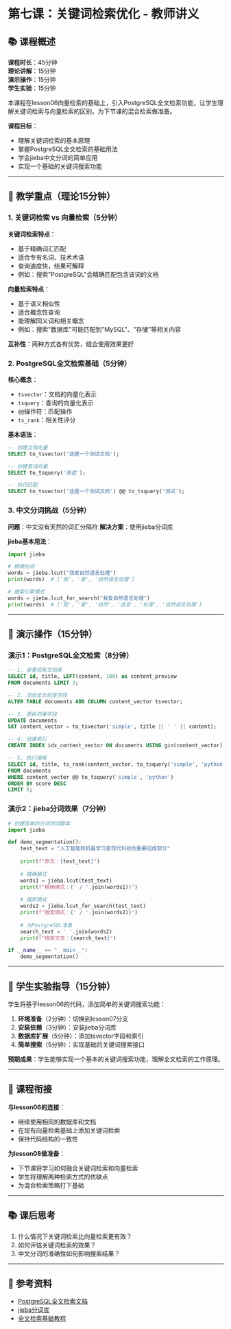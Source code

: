 # 第七课：关键词检索优化 - 教师讲义

## 📚 课程概述

**课程时长**：45分钟  
**理论讲解**：15分钟  
**演示操作**：15分钟  
**学生实验**：15分钟  

本课程在lesson06向量检索的基础上，引入PostgreSQL全文检索功能，让学生理解关键词检索与向量检索的区别，为下节课的混合检索做准备。

**课程目标**：
- 理解关键词检索的基本原理
- 掌握PostgreSQL全文检索的基础用法
- 学会jieba中文分词的简单应用
- 实现一个基础的关键词搜索功能

---

## 🎯 教学重点（理论15分钟）

### 1. 关键词检索 vs 向量检索（5分钟）

**关键词检索特点**：
- 基于精确词汇匹配
- 适合专有名词、技术术语
- 查询速度快，结果可解释
- 例如：搜索"PostgreSQL"会精确匹配包含该词的文档

**向量检索特点**：
- 基于语义相似性
- 适合概念性查询
- 能理解同义词和相关概念
- 例如：搜索"数据库"可能匹配到"MySQL"、"存储"等相关内容

**互补性**：两种方式各有优势，结合使用效果更好

### 2. PostgreSQL全文检索基础（5分钟）

**核心概念**：
- `tsvector`：文档的向量化表示
- `tsquery`：查询的向量化表示
- `@@`操作符：匹配操作
- `ts_rank`：相关性评分

**基本语法**：
```sql
-- 创建文档向量
SELECT to_tsvector('这是一个测试文档');

-- 创建查询向量
SELECT to_tsquery('测试');

-- 执行匹配
SELECT to_tsvector('这是一个测试文档') @@ to_tsquery('测试');
```

### 3. 中文分词挑战（5分钟）

**问题**：中文没有天然的词汇分隔符
**解决方案**：使用jieba分词库

**jieba基本用法**：
```python
import jieba

# 精确分词
words = jieba.lcut("我爱自然语言处理")
print(words)  # ['我', '爱', '自然语言处理']

# 搜索引擎模式
words = jieba.lcut_for_search("我爱自然语言处理")
print(words)  # ['我', '爱', '自然', '语言', '处理', '自然语言处理']
```

---

## 🔧 演示操作（15分钟）

### 演示1：PostgreSQL全文检索（8分钟）

```sql
-- 1. 查看现有文档表
SELECT id, title, LEFT(content, 100) as content_preview 
FROM documents LIMIT 3;

-- 2. 添加全文检索字段
ALTER TABLE documents ADD COLUMN content_vector tsvector;

-- 3. 更新向量字段
UPDATE documents 
SET content_vector = to_tsvector('simple', title || ' ' || content);

-- 4. 创建索引
CREATE INDEX idx_content_vector ON documents USING gin(content_vector);

-- 5. 执行搜索
SELECT id, title, ts_rank(content_vector, to_tsquery('simple', 'python')) as score
FROM documents 
WHERE content_vector @@ to_tsquery('simple', 'python')
ORDER BY score DESC
LIMIT 5;
```

### 演示2：jieba分词效果（7分钟）

```python
# 创建简单的分词测试脚本
import jieba

def demo_segmentation():
    test_text = "人工智能和机器学习是现代科技的重要组成部分"
    
    print(f"原文：{test_text}")
    
    # 精确模式
    words1 = jieba.lcut(test_text)
    print(f"精确模式：{' / '.join(words1)}")
    
    # 搜索模式
    words2 = jieba.lcut_for_search(test_text)
    print(f"搜索模式：{' / '.join(words2)}")
    
    # 为PostgreSQL准备
    search_text = ' '.join(words2)
    print(f"搜索文本：{search_text}")

if __name__ == "__main__":
    demo_segmentation()
```

---

## 📝 学生实验指导（15分钟）

学生将基于lesson06的代码，添加简单的关键词搜索功能：

1. **环境准备**（2分钟）：切换到lesson07分支
2. **安装依赖**（3分钟）：安装jieba分词库
3. **数据库扩展**（5分钟）：添加tsvector字段和索引
4. **简单搜索**（5分钟）：实现基础的关键词搜索接口

**预期成果**：学生能够实现一个基本的关键词搜索功能，理解全文检索的工作原理。

---

## 🔗 课程衔接

**与lesson06的连接**：
- 继续使用相同的数据库和文档
- 在现有向量检索基础上添加关键词检索
- 保持代码结构的一致性

**为lesson08做准备**：
- 下节课将学习如何融合关键词检索和向量检索
- 学生将理解两种检索方式的优缺点
- 为混合检索策略打下基础

---

## 📚 课后思考

1. 什么情况下关键词检索比向量检索更有效？
2. 如何评估关键词检索的效果？
3. 中文分词的准确性如何影响搜索结果？

---

## 📖 参考资料

- [PostgreSQL全文检索文档](https://www.postgresql.org/docs/current/textsearch.html)
- [jieba分词库](https://github.com/fxsjy/jieba)
- [全文检索基础教程](https://use-the-index-luke.com/)
